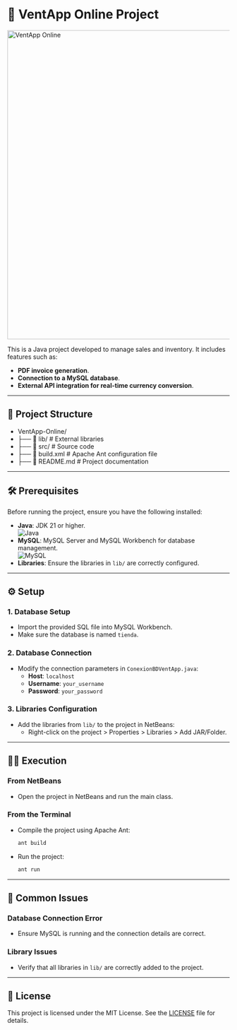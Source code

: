 
# 🛒 VentApp Online Project

<img src="https://github.com/user-attachments/assets/22fb7351-49eb-4dfd-810a-7fb757b6dd7a" alt="VentApp Online" width="700" />

This is a Java project developed to manage sales and inventory. It includes features such as:
- **PDF invoice generation**.
- **Connection to a MySQL database**.
- **External API integration for real-time currency conversion**.


---

## 🚀 Project Structure
- VentApp-Online/
- ├── 📁 lib/ # External libraries
- ├── 📁 src/ # Source code
- ├── 📄 build.xml # Apache Ant configuration file
- ├── 📄 README.md # Project documentation


---

## 🛠️ Prerequisites

Before running the project, ensure you have the following installed:

- **Java**: JDK 21 or higher.  
  ![Java](https://img.shields.io/badge/Java-21-orange?logo=java)
- **MySQL**: MySQL Server and MySQL Workbench for database management.  
  ![MySQL](https://img.shields.io/badge/MySQL-8.0-blue?logo=mysql)
- **Libraries**: Ensure the libraries in `lib/` are correctly configured.

---

## ⚙️ Setup

### 1. **Database Setup**
   - Import the provided SQL file into MySQL Workbench.
   - Make sure the database is named `tienda`.

### 2. **Database Connection**
   - Modify the connection parameters in `ConexionBDVentApp.java`:
     - **Host**: `localhost`
     - **Username**: `your_username`
     - **Password**: `your_password`

### 3. **Libraries Configuration**
   - Add the libraries from `lib/` to the project in NetBeans:
     - Right-click on the project > Properties > Libraries > Add JAR/Folder.

---

## 🏃‍♂️ Execution

### **From NetBeans**
   - Open the project in NetBeans and run the main class.

### **From the Terminal**
   - Compile the project using Apache Ant:
     ```bash
     ant build
     ```
   - Run the project:
     ```bash
     ant run
     ```

---

## 🚨 Common Issues

### **Database Connection Error**
   - Ensure MySQL is running and the connection details are correct.

### **Library Issues**
   - Verify that all libraries in `lib/` are correctly added to the project.

---

## 📜 License

This project is licensed under the MIT License. See the [LICENSE](LICENSE) file for details.

